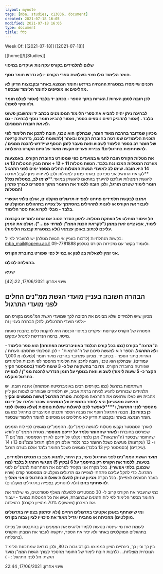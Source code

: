 ```yaml
---
layout: mynote
tags: [mba, studies, c13036, document] 
created: 2021-07-18 16:05
modified: 2021-07-18 16:05
type: document
title: כללי
---
```

Week Of: [[2021-07-18]]
[[2021-07-18]]

[[home]]/[[Studies]]

**שלום לתלמידים בקורס עקרונות ועיקרים במיסוי**

**חומר הלימוד כולו מצוי בשלושת ספרי הקורס -ולא נדרש חומר נוסף.**

**תכנים שיימסרו במסגרת ההנחיה בוידאו וחומר הנמצא באתר ובקבוצות הדיון לא מחליפים או מוסיפים לחומר הלימוד שבספר.** 

**לכן חובה לסמן הערות / הארות בתוך הספר - בכתב יד בלבד (אסור לצלם חומר ולהוסיף לספר).**

**לבחינה ניתן יהיה להביא את ספרי הלימוד המסומנים בכתב יד ומחשבון פשוט בלבד . (אסור להדביק דפים נוספים בספר, ואסור להביא חומר נוסף לבחינה - גם לא את חוברת הממנים).**

**מכיוון שמדובר בהרבה מאוד חומר, שבחלקו הוא טכני, חובה לתכנן את הלימוד לפי תוכנית הלימודים שפורטה בחוברת הקורס ובאתר (לתשומת לבכם, נדרשת קריאה של חומר רב בספר הלימוד לשבוע וזאת מעבר לזמן הנוסף שיידרש להכנת ממנים / להשתתפות בתרגולים)! צבירת פערים תקשה מאוד על סיום הקורס בהצלחה.**   

**את מטלות הקורס חובה להגיש במועדים כפי שמפורט בחוברת הקורס. באמצעות מערכת המטלות המכווננת בלבד. הגשת מטלות 11 + 12 + אחת מבין המטלות 13 או 14 **היא חובה**. שימו לב למועדי הגשת המטלות החלים מספר ימים לפני התרגול** **לקראת התרגיל אני מפרסם באתר פתרון למטלות ולכן לא יהיה ניתן לקבל אורכה להגשת המטלות ועליכם להיערך בהתאם להגשתן במועד.****שימו לב, במטלות נכלל חומר לימוד שטרם תורגל, ולכן חובה ללמוד את החומר מתוך הספרים לצורך פתרון המטלות!**

****אמנם לבקשת תלמידים פתחנו לצפייה תרגולים מוקלטים, אולם בלתי אפשרי לעבור את הקורס או לענות לתרגילים בהסתמך על צפייה בתרגולים המוקלטים בלבד - מבלי לקרוא את ספר הלימוד.****

****חל איסור מוחלט על העתקת מטלות. למען הסדר הטוב אם אתם לומדים בקבוצת לימוד, אנא ציינו זאת בממן ("לקראת הכנת הממ"ן למדתי עם..."). אולם א**********ת הממן עליכם לכתוב באופן עצמאי (ולא במסגרת קבוצת הלימוד).******  

  

בקשות מנהלתיות (לרבות בעניין אי הגשת מטלה) יש להעביר למייל: [mba_mail@openu.ac.il](mailto:mba_mail@openu.ac.il) ולעמוד בקשר עם מזכירות הקורס בטלפון 09-7781888.  

  

**אני זמין לשאלות בטלפון או במייל כפי שפורט בחוברת הקורס.**

**בהצלחה לכולם.**

**שגיא**

שינוי אחרון: 17/06/2021, 22:[42]


## הבהרה חשובה בעניין מועדי הגשת ממ"נים החלים לפני מועדי התרגול

מכיוון שיש תלמידים שלא מבינים את הסיבה לכך שמועדי הגשת המ"מנים בקורס הם לפני מועדי התרגולים, להלן הבהרה בעניין זה:- 

  

המטרה של הקורס עקרונות ועיקרים במיסוי הכנסה היא להקנות כלים בהבנת סוגיות מיסוי, ברמה הנדרשת למנהל עסקים. 

**ה"מרצה" בקורס (כמו בכל קורס הנלמד באוניברסיטה הפתוחה) הוא ספר הלימוד - ולא התרגול**. הספר הוא למעשה סיכום של ה"הרצאות" - לכן המלצתי שתסמנו הערות / הארות בתוך הספר - בכתב יד. מכיוון שמדובר בהרבה מאוד חומר (למעלה מ 1,000 עמודים), שבחלקו הוא טכני, חובה לתכנן את הלימוד מהספר לפי תוכנית הלימודים שפורטה בחוברת הקורס. **מדובר בהשקעה של כ- 3 שעות לימוד (בסמסטר הקיץ הקצר כ- 5 שעות לימוד) לשבוע וזאת בנוסף על הזמן הנדרש להכנת ממ"ן / לצפייה בתרגול מוקלט**. 

השתתפות בתרגול (כמו בקורסים רבים באוניברסיטה הפתוחה) איננה חובה. יש תלמידים שבוחרים להגיע לכיתה ברמת אביב, יש תלמידים שבוחרים לצפות און ליין מהבית ויש כאלו שרואים את ההרצאה מוקלטת. **מטרת התרגול (ששה מפגשים ובקיץ חמישה מפגשים) היא לחזור בתמצית על הנושאים שכבר נלמדו על ידיכם מהספר לפני התרגול, ו****לאפשר לכם להעלות שאלות נוספות (שלא נשאלו לפני כן בפורום).** מבנה התרגול חופף את מבנה הספר ותכנים המועברים בתרגול כמו גם חומר הנמצא באתר ובקבוצות הדיון לא מחליפים או מוסיפים לחומר הלימוד שבספר. 

  

לאורך הסמסטר נקבעו מטלות להגשה (ממנ"ים). ההממנ"ים מוגשים לפי לוח הזמנים שפורסם בחוברת ו**לאחר שהחומר נלמד על ידיכם מהספר**. מטרת הממני"ם לוודא שהחומר שבספר (ה"הרצאות") אכן נלמד ונקלט על ידיכם לאורך הסמסטר. ממ"נים 11 ו- 12 (עקרונות) מוגשים כשכל החומר כבר נלמד אולם רק חלקו תורגל וממ"נים 13 ו 14 (עיקרים) (בסמסטר קיץ 13 בלבד) מוגשים כשכל החומר נלמד אולם בטרם תורגל. 

  

**מועד הגשת הממ"נים לפני התרגול נועד, בין היתר, למנוע מצב בו מנסים תלמידים, בטעות, ללמוד את הקורס רק בהיסמך על 6 (בקיץ 5) מפגשי התרגול בלבד (מה שכמובן בלתי אפשרי)**. בכל מקרה אני מקפיד לפרסם את הפתרונות לממנ"ים לפני התרגול. כדי להקל עליכם פתחתי לצפייה גם תרגולים מוקלטים מסמסטר קודם (שהיו בעבר חסומים לצפייה). בכל מקרה **מכיוון שניתן להעלות שאלות בתרגולים אני ממליץ להשתתף בהם** (ולא להסתפק בצפייה בתרגולים מוקלטים). 

  

כמי שהעביר את הקורס קרוב ל- 30 סמסטרים ללמעלה מאלף סטודנטים, מי שילמד את החומר מספר הלימוד לפי לוח הזמנים שבחוברת, ויגיש את כל המטלות במועד - יעבור את המבחן (שמשקלו 70% מהציון בקורס) בהצלחה. 

**ומי שישתתף באופן אקטיבי בתרגולים החיים (ולא יסתפק בצפייה בתרגולים מוקלטים) מהכיתה או מהבית יגדיל מאוד את סיכוייו לציון גבוה בקורס.**

  

(לעומת זאת מי שינסה בטעות ללמוד ולהגיש את הממנים רק בהתבסס על צפיה בתרגולים המוקלטים באתר ולא יכיר את הספר, יתקשה לעבור את המבחן והקורס בהצלחה). 

  
בין כך ובין כך, בינתיים הציון הממוצע בקורס גבוה מ 80, ולכן כנראה שמתכונת הלימוד הנוכחית מוצלחת... (לרבות חובת לימוד של החומר מהספר לצורך הגשת הממ"ן מועד הגשתו חל לפני התרגול : - )

שינוי אחרון: 17/06/2021, 22:44